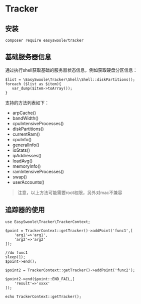# Tracker

## 安装

```
composer require easyswoole/tracker
```

## 基础服务器信息
通过执行shell获取基础的服务器状态信息，例如获取硬盘分区信息：
```
$list = \EasySwoole\Tracker\Shell\Shell::diskPartitions();
foreach ($list as $item){
   var_dump($item->toArray());
}
```
支持的方法列表如下：

- arpCache() 
- bandWidth() 
- cpuIntensiveProcesses() 
- diskPartitions() 
- currentRam() 
- cpuInfo() 
- generalInfo() 
- ioStats() 
- ipAddresses() 
- loadAvg() 
- memoryInfo() 
- ramIntensiveProcesses() 
- swap() 
- userAccounts()

> 注意，以上方法可能需要root权限，另外对mac不兼容 

## 追踪器的使用
```
use EasySwoole\Tracker\TrackerContext;

$point = TrackerContext::getTracker()->addPoint('func1',[
    'arg1'=>'arg1',
    'arg2'=>'arg2'
]);

//do func1
sleep(1);
$point->end();

$point2 = TrackerContext::getTracker()->addPoint('func2');

$point2->end($point::END_FAIL,[
    'result'=>'xxxx'
]);

echo TrackerContext::getTracker();
```